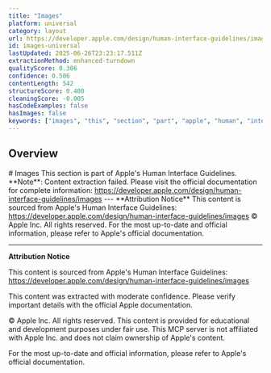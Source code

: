 ```yaml
---
title: "Images"
platform: universal
category: layout
url: https://developer.apple.com/design/human-interface-guidelines/images
id: images-universal
lastUpdated: 2025-06-26T23:23:17.511Z
extractionMethod: enhanced-turndown
qualityScore: 0.306
confidence: 0.506
contentLength: 542
structureScore: 0.400
cleaningScore: -0.005
hasCodeExamples: false
hasImages: false
keywords: ["images", "this", "section", "part", "apple", "human", "interface", "guidelines", "note", "content"]
---
```

## Overview

\# Images This section is part of Apple's Human Interface Guidelines. \*\*Note\*\*: Content extraction failed. Please visit the official documentation for complete information: https://developer.apple.com/design/human-interface-guidelines/images --- \*\*Attribution Notice\*\* This content is sourced from Apple's Human Interface Guidelines: https://developer.apple.com/design/human-interface-guidelines/images © Apple Inc. All rights reserved. For the most up-to-date and official information, please refer to Apple's official documentation.

---

**Attribution Notice**

This content is sourced from Apple's Human Interface Guidelines: https://developer.apple.com/design/human-interface-guidelines/images

This content was extracted with moderate confidence. Please verify important details with the official Apple documentation.

© Apple Inc. All rights reserved. This content is provided for educational and development purposes under fair use. This MCP server is not affiliated with Apple Inc. and does not claim ownership of Apple's content.

For the most up-to-date and official information, please refer to Apple's official documentation.
